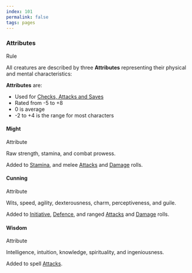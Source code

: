 ```yaml
---
index: 101
permalink: false
tags: pages
---
```

### Attributes

Rule

All creatures are described by three **Attributes** representing their physical and mental characteristics:

**Attributes** are:

 * Used for [Checks, Attacks and Saves](../rules/rolling.md)
 * Rated from -5 to +8
 * 0 is average
 * -2 to +4 is the range for most characters

<section class="small summaries">

<section class="summary">

#### Might

Attribute

Raw strength, stamina, and combat prowess.

Added to [Stamina](../../pages/combat/stamina.md), and melee [Attacks](../../pages/combat/attacks.md) and [Damage](../../pages/combat/attacks.md) rolls.

</section>

<section class="summary">

#### Cunning

Attribute

Wits, speed, agility, dexterousness, charm, perceptiveness, and guile.

Added to [Initiative](../../pages/combat/index.md#initiative), [Defence](../../pages/combat/attacks.md#defence), and ranged [Attacks](../../pages/combat/attacks.md) and [Damage](../../pages/combat/attacks.md) rolls.

</section>

<section class="summary">

#### Wisdom

Attribute

Intelligence, intuition, knowledge, spirituality, and ingeniousness.

Added to spell [Attacks](../../pages/combat/attacks.md).

</section>

</section>
